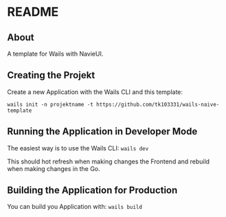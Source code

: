 # README

## About

A template for Wails with NavieUI.


## Creating the Projekt
Create a new Application with the Wails CLI and this template:

```
wails init -n projektname -t https://github.com/tk103331/wails-naive-template
```

## Running the Application in Developer Mode
The easiest way is to use the Wails CLI: `wails dev`

This should hot refresh when making changes the Frontend and rebuild when making changes in the Go.

## Building the Application for Production
 
You can build you Application with: `wails build`


